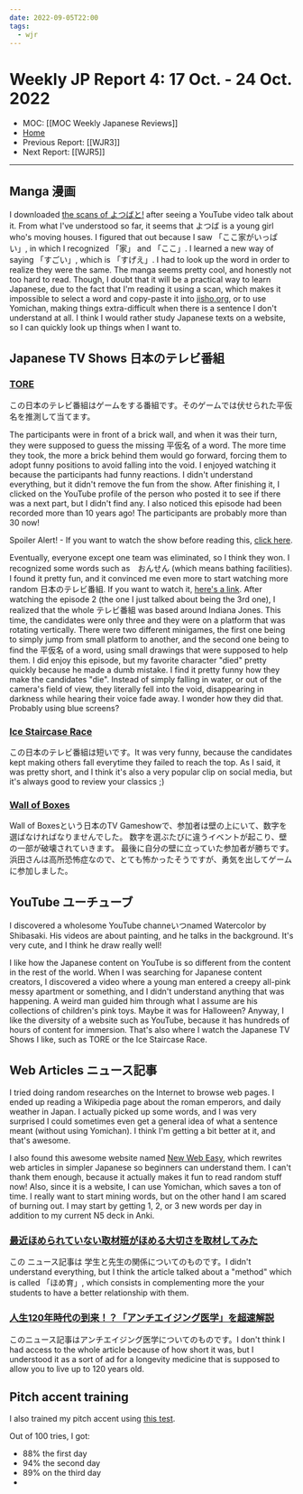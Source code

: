 ```yaml
---
date: 2022-09-05T22:00
tags:
  - wjr
---
```

# Weekly JP Report 4: 17 Oct. -  24 Oct. 2022
- MOC: [[MOC Weekly Japanese Reviews]]
- [Home](https://misudashi.ga/)
- Previous Report: [[WJR3]]
- Next Report: [[WJR5]]
----------
## Manga 漫画
I downloaded [the scans of よつばと!](https://drive.google.com/drive/folders/1jcCUZOxOgJz0qxmUz5aMmITIo5IaaP-0) after seeing a YouTube video talk about it. From what I've understood so far, it seems that よつば is a young girl who's moving houses. I figured that out because I saw 「ここ家がいっぱい」, in which I recognized 「家」 and 「ここ」. I learned a new way of saying 「すごい」, which is 「すげえ」. I had to look up the word in order to realize they were the same. The manga seems pretty cool, and honestly not too hard to read. Though, I doubt that it will be a practical way to learn Japanese, due to the fact that I'm reading it using a scan, which makes it impossible to select a word and copy-paste it into [jisho.org](https://jisho.org/), or to use Yomichan, making things extra-difficult when there is a sentence I don't understand at all. I think I would rather study Japanese texts on a website, so I can quickly look up things when I want to.

## Japanese TV Shows 日本のテレビ番組
### [TORE](https://youtu.be/7By_AJfrnrw)
この日本のテレビ番組はゲームをする番組です。そのゲームでは伏せられた平仮名を推測して当てます。

The participants were in front of a brick wall, and when it was their turn, they were supposed to guess the missing 平仮名 of a word. The more time they took, the more a brick behind them would go forward, forcing them to adopt funny positions to avoid falling into the void. I enjoyed watching it because the participants had funny reactions. I didn't understand everything, but it didn't remove the fun from the show. After finishing it, I clicked on the YouTube profile of the person who posted it to see if there was a next part, but I didn't find any. I also noticed this episode had been recorded more than 10 years ago! The participants are probably more than 30 now!

Spoiler Alert! - If you want to watch the show before reading this, [click here](https://youtu.be/7By_AJfrnrw).

Eventually, everyone except one team was eliminated, so I think they won. I recognized some words such as　おんせん (which means bathing facilities). I found it pretty fun, and it convinced me even more to start watching more random 日本のテレビ番組. If you want to watch it, [here's a link](https://youtu.be/7By_AJfrnrw). After watching the episode 2 (the one I just talked about being the 3rd one), I realized that the whole テレビ番組 was based around Indiana Jones. This time, the candidates were only three and they were on a platform that was rotating vertically. There were two different minigames, the first one being to simply jump from small platform to another, and the second one being to find the 平仮名 of a word, using small drawings that were supposed to help them. I did enjoy this episode, but my favorite character "died" pretty quickly because he made a dumb mistake. I find it pretty funny how they make the candidates "die". Instead of simply falling in water, or out of the camera's field of view, they literally fell into the void, disappearing in darkness while hearing their voice fade away. I wonder how they did that. Probably using blue screens? 

### [Ice Staircase Race](https://www.youtube.com/watch?v=XHXKJqQp-Is&t=330s)

この日本のテレビ番組は短いです。It was very funny, because the candidates kept making others fall everytime they failed to reach the top. As I said, it was pretty short, and I think it's also a very popular clip on social media, but it's always good to review your classics ;)

### [Wall of Boxes](https://www.youtube.com/watch?v=sGsgSJ5ZQaY)
Wall of Boxesという日本のTV Gameshowで、参加者は壁の上にいて、数字を選ばなければなりませんでした。
数字を選ぶたびに違うイベントが起こり、壁の一部が破壊されていきます。
最後に自分の壁に立っていた参加者が勝ちです。
浜田さんは高所恐怖症なので、とても怖かったそうですが、勇気を出してゲームに参加しました。

## YouTube ユーチューブ
I discovered a wholesome YouTube channeいつnamed Watercolor by Shibasaki. His videos are about painting, and he talks in the background. It's very cute, and I think he draw really well! 

I like how the Japanese content on YouTube is so different from the content in the rest of the world. When I was searching for Japanese content creators, I discovered a video where a young man entered a creepy all-pink messy apartment or something, and I didn't understand anything that was happening. A weird man guided him through what I assume are his collections of children's pink toys. Maybe it was for Halloween? Anyway, I like the diversity of a website such as YouTube, because it has hundreds of hours of content for immersion. That's also where I watch the Japanese TV Shows I like, such as TORE or the Ice Staircase Race.

## Web Articles ニュース記事
I tried doing random researches on the Internet to browse web pages. I ended up reading a Wikipedia page about the roman emperors, and daily weather in Japan. I actually picked up some words, and I was very surprised I could sometimes even get a general idea of what a sentence meant (without using Yomichan). I think I'm getting a bit better at it, and that's awesome.

I also found this awesome website named [New Web Easy](https://www3.nhk.or.jp/news/easy/article/disaster_rain.html), which rewrites web articles in simpler Japanese so beginners can understand them. I can't thank them enough, because it actually makes it fun to read random stuff now! Also, since it is a website, I can use Yomichan, which saves a ton of time. I really want to start mining words, but on the other hand I am scared of burning out. I may start by getting 1, 2, or 3 new words per day in addition to my current N5 deck in Anki. 

### [最近ほめられていない取材班がほめる大切さを取材してみた](https://www3.nhk.or.jp/news/html/20221019/k10013863591000.html)

この ニュース記事は 学生と先生の関係についてのものです。I didn't understand everything, but I think the article talked about a "method" which is called 「ほめ育」, which consists in complementing more the your students to have a better relationship with them.

### [人生120年時代の到来！？「アンチエイジング医学」を超速解説](https://www6.nhk.or.jp/nhkpr/post/trailer.html?i=35991)

このニュース記事はアンチエイジング医学についてのものです。I don't think I had access to the whole article because of how short it was, but I understood it as a sort of ad for a longevity medicine that is supposed to allow you to live up to 120 years old.

## Pitch accent training
I also trained my pitch accent using [this test](https://kotu.io/tests/pitchAccent/minimalPairs).

Out of 100 tries, I got:
- 88% the first day
- 94% the second day
- 89% on the third day
- 